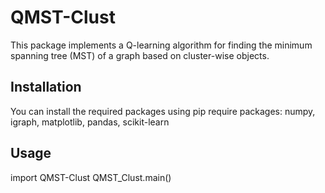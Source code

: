 # QMST-Clust

This package implements a Q-learning algorithm for finding the minimum spanning tree (MST) of a graph based on cluster-wise objects.

## Installation

You can install the required packages using pip
require packages: numpy, igraph, matplotlib, pandas, scikit-learn

## Usage

import QMST-Clust
QMST_Clust.main()
